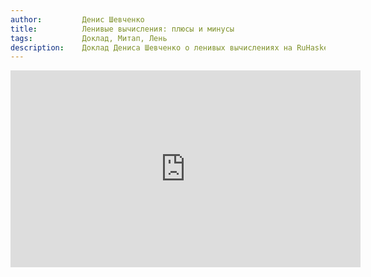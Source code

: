 ```yaml
---
author:         Денис Шевченко
title:          Ленивые вычисления: плюсы и минусы
tags:           Доклад, Митап, Лень
description:    Доклад Дениса Шевченко о ленивых вычислениях на RuHaskell.Meetup 2015 Summer.
---
```


<iframe width="560" height="315" src="https://www.youtube.com/embed/ZwTfE6SX-Bo" frameborder="0" allowfullscreen></iframe>
